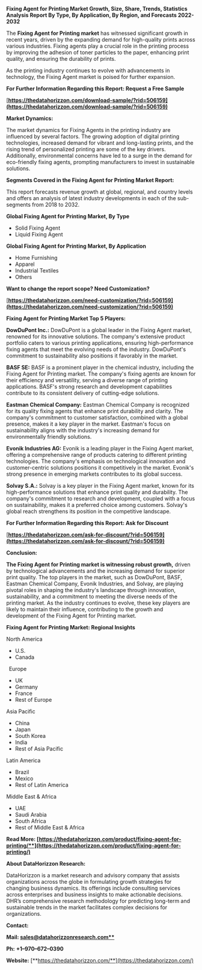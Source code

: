 ﻿**Fixing Agent for Printing  Market Growth, Size, Share, Trends, Statistics Analysis Report By Type, By Application, By Region, and Forecasts 2022-2032**

The **Fixing Agent for Printing market** has witnessed significant growth in recent years, driven by the expanding demand for high-quality prints across various industries. Fixing agents play a crucial role in the printing process by improving the adhesion of toner particles to the paper, enhancing print quality, and ensuring the durability of prints. 

As the printing industry continues to evolve with advancements in technology, the Fixing Agent market is poised for further expansion.

**For Further Information Regarding this Report: Request a Free Sample**	

[**https://thedatahorizzon.com/download-sample/?rid=506159](https://thedatahorizzon.com/download-sample/?rid=506159)** 

**Market Dynamics:** 

The market dynamics for Fixing Agents in the printing industry are influenced by several factors. The growing adoption of digital printing technologies, increased demand for vibrant and long-lasting prints, and the rising trend of personalized printing are some of the key drivers. Additionally, environmental concerns have led to a surge in the demand for eco-friendly fixing agents, prompting manufacturers to invest in sustainable solutions.

**Segments Covered in the Fixing Agent for Printing Market Report:**

This report forecasts revenue growth at global, regional, and country levels and offers an analysis of latest industry developments in each of the sub-segments from 2018 to 2032.

**Global Fixing Agent for Printing Market, By Type**

- Solid Fixing Agent
- Liquid Fixing Agent

**Global Fixing Agent for Printing Market, By Application**

- Home Furnishing
- Apparel
- Industrial Textiles
- Others

**Want to change the report scope? Need Customization?**

[**https://thedatahorizzon.com/need-customization/?rid=506159](https://thedatahorizzon.com/need-customization/?rid=506159)** 

**Fixing Agent for Printing Market Top 5 Players:**

**DowDuPont Inc.:** DowDuPont is a global leader in the Fixing Agent market, renowned for its innovative solutions. The company's extensive product portfolio caters to various printing applications, ensuring high-performance fixing agents that meet the evolving needs of the industry. DowDuPont's commitment to sustainability also positions it favorably in the market.

**BASF SE:** BASF is a prominent player in the chemical industry, including the Fixing Agent for Printing market. The company's fixing agents are known for their efficiency and versatility, serving a diverse range of printing applications. BASF's strong research and development capabilities contribute to its consistent delivery of cutting-edge solutions.

**Eastman Chemical Company:** Eastman Chemical Company is recognized for its quality fixing agents that enhance print durability and clarity. The company's commitment to customer satisfaction, combined with a global presence, makes it a key player in the market. Eastman's focus on sustainability aligns with the industry's increasing demand for environmentally friendly solutions.

**Evonik Industries AG:** Evonik is a leading player in the Fixing Agent market, offering a comprehensive range of products catering to different printing technologies. The company's emphasis on technological innovation and customer-centric solutions positions it competitively in the market. Evonik's strong presence in emerging markets contributes to its global success.

**Solvay S.A.:** Solvay is a key player in the Fixing Agent market, known for its high-performance solutions that enhance print quality and durability. The company's commitment to research and development, coupled with a focus on sustainability, makes it a preferred choice among customers. Solvay's global reach strengthens its position in the competitive landscape.

**For Further Information Regarding this Report: Ask for Discount**	

[**https://thedatahorizzon.com/ask-for-discount/?rid=506159](https://thedatahorizzon.com/ask-for-discount/?rid=506159)** 

**Conclusion:** 

**The Fixing Agent for Printing market is witnessing robust growth,** driven by technological advancements and the increasing demand for superior print quality. The top players in the market, such as DowDuPont, BASF, Eastman Chemical Company, Evonik Industries, and Solvay, are playing pivotal roles in shaping the industry's landscape through innovation, sustainability, and a commitment to meeting the diverse needs of the printing market. As the industry continues to evolve, these key players are likely to maintain their influence, contributing to the growth and development of the Fixing Agent for Printing market.

**Fixing Agent for Printing Market: Regional Insights**

North America

- U.S.
- Canada

` `Europe

- UK
- Germany
- France
- Rest of Europe

Asia Pacific

- China
- Japan
- South Korea
- India
- Rest of Asia Pacific

Latin America

- Brazil
- Mexico
- Rest of Latin America

Middle East & Africa

- UAE
- Saudi Arabia
- South Africa
- Rest of Middle East & Africa

**Read More: [https://thedatahorizzon.com/product/fixing-agent-for-printing/**](https://thedatahorizzon.com/product/fixing-agent-for-printing/)** 

**About DataHorizzon Research:**

DataHorizzon is a market research and advisory company that assists organizations across the globe in formulating growth strategies for changing business dynamics. Its offerings include consulting services across enterprises and business insights to make actionable decisions. DHR’s comprehensive research methodology for predicting long-term and sustainable trends in the market facilitates complex decisions for organizations.

**Contact:**

**Mail: [sales@datahorizzonresearch.com**](mailto:sales@datahorizzonresearch.com)**

**Ph:** **+1–970–672–0390**

**Website:** [**https://thedatahorizzon.com/**](https://thedatahorizzon.com/)

